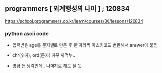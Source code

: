 ## programmers [ 외계행성의 나이 ] ; 120834

<https://school.programmers.co.kr/learn/courses/30/lessons/120834>

### python ascii code

- 입력받은 age를 문자열로 만든 후 한 자리씩 아스키코드 변환해서 answer에 붙임
- chr(숫자), ord(문자) 자꾸 까먹누..

- 방금 든 생각인데.. 나머지로 해도 될 듯
